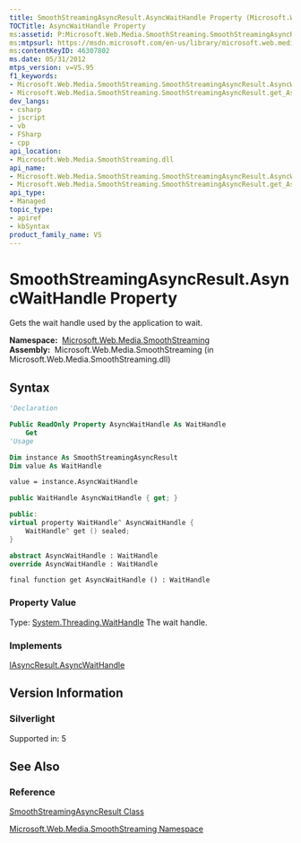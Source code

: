 ```yaml
---
title: SmoothStreamingAsyncResult.AsyncWaitHandle Property (Microsoft.Web.Media.SmoothStreaming)
TOCTitle: AsyncWaitHandle Property
ms:assetid: P:Microsoft.Web.Media.SmoothStreaming.SmoothStreamingAsyncResult.AsyncWaitHandle
ms:mtpsurl: https://msdn.microsoft.com/en-us/library/microsoft.web.media.smoothstreaming.smoothstreamingasyncresult.asyncwaithandle(v=VS.95)
ms:contentKeyID: 46307802
ms.date: 05/31/2012
mtps_version: v=VS.95
f1_keywords:
- Microsoft.Web.Media.SmoothStreaming.SmoothStreamingAsyncResult.AsyncWaitHandle
- Microsoft.Web.Media.SmoothStreaming.SmoothStreamingAsyncResult.get_AsyncWaitHandle
dev_langs:
- csharp
- jscript
- vb
- FSharp
- cpp
api_location:
- Microsoft.Web.Media.SmoothStreaming.dll
api_name:
- Microsoft.Web.Media.SmoothStreaming.SmoothStreamingAsyncResult.AsyncWaitHandle
- Microsoft.Web.Media.SmoothStreaming.SmoothStreamingAsyncResult.get_AsyncWaitHandle
api_type:
- Managed
topic_type:
- apiref
- kbSyntax
product_family_name: VS
---
```


# SmoothStreamingAsyncResult.AsyncWaitHandle Property

Gets the wait handle used by the application to wait.

**Namespace:**  [Microsoft.Web.Media.SmoothStreaming](microsoft-web-media-smoothstreaming-namespace_1.md)  
**Assembly:**  Microsoft.Web.Media.SmoothStreaming (in Microsoft.Web.Media.SmoothStreaming.dll)

## Syntax

```vb
'Declaration

Public ReadOnly Property AsyncWaitHandle As WaitHandle
    Get
'Usage

Dim instance As SmoothStreamingAsyncResult
Dim value As WaitHandle

value = instance.AsyncWaitHandle
```

```csharp
public WaitHandle AsyncWaitHandle { get; }
```

```cpp
public:
virtual property WaitHandle^ AsyncWaitHandle {
    WaitHandle^ get () sealed;
}
```

``` fsharp
abstract AsyncWaitHandle : WaitHandle
override AsyncWaitHandle : WaitHandle
```

```jscript
final function get AsyncWaitHandle () : WaitHandle
```

### Property Value

Type: [System.Threading.WaitHandle](https://msdn.microsoft.com/library/9f7e54k1\(v=vs.95\))  
The wait handle.

### Implements

[IAsyncResult.AsyncWaitHandle](https://msdn.microsoft.com/library/tbbhxekx\(v=vs.95\))  

## Version Information

### Silverlight

Supported in: 5  

## See Also

### Reference

[SmoothStreamingAsyncResult Class](smoothstreamingasyncresult-class-microsoft-web-media-smoothstreaming.md)

[Microsoft.Web.Media.SmoothStreaming Namespace](microsoft-web-media-smoothstreaming-namespace_1.md)

